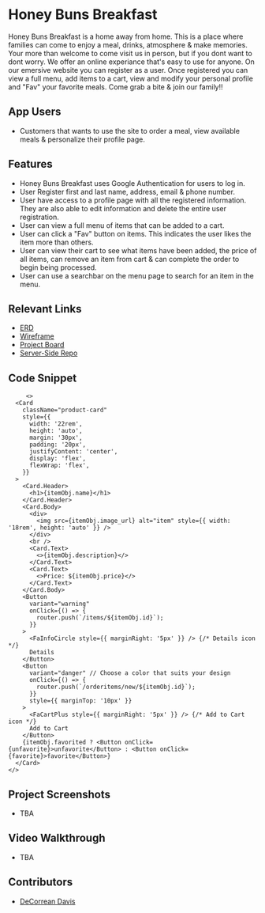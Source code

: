 # Honey Buns Breakfast
Honey Buns Breakfast is a home away from home. This is a place where families can come to enjoy a meal, drinks, atmosphere & make memories. Your more than welcome to come visit us in person, but if you dont want to dont worry. We offer an online experiance that's easy to use for anyone. On our emersive website you can register as a user. Once registered you can view a full menu, add items to a cart, view and modify your personal profile and "Fav" your favorite meals. Come grab a bite & join our family!!

## App Users
- Customers that wants to use the site to order a meal, view available meals & personalize their profile page.
## Features
- Honey Buns Breakfast uses Google Authentication for users to log in.
- User Register first and last name, address, email & phone number.
- User have access to a profile page with all the registered information. They are also able to edit information and delete the entire user registration.
- User can view a full menu of items that can be added to a cart.
- User can click a "Fav" button on items. This indicates the user likes the item more than others.
- User can view their cart to see what items have been added, the price of all items, can remove an item from cart &  can complete the order to begin being processed.
- User can use a searchbar on the menu page to search for an item in the menu. 
## Relevant Links
- [ERD](https://dbdiagram.io/d/64e04ba902bd1c4a5e0938fc)
- [Wireframe](https://www.figma.com/file/Xyiq3smayE3fCCUuhwtB65/Honey-Buns?type=whiteboard&node-id=1-119&t=S4dgDRVdnUvEpbhM-0)
- [Project Board](https://github.com/users/DeCorreanD/projects/6)
- [Server-Side Repo](https://github.com/DeCorreanD/Honey-Buns-Server-Side)
## Code Snippet
         <>
      <Card
        className="product-card"
        style={{
          width: '22rem',
          height: 'auto',
          margin: '30px',
          padding: '20px',
          justifyContent: 'center',
          display: 'flex',
          flexWrap: 'flex',
        }}
      >
        <Card.Header>
          <h1>{itemObj.name}</h1>
        </Card.Header>
        <Card.Body>
          <div>
            <img src={itemObj.image_url} alt="item" style={{ width: '18rem', height: 'auto' }} />
          </div>
          <br />
          <Card.Text>
            <>{itemObj.description}</>
          </Card.Text>
          <Card.Text>
            <>Price: ${itemObj.price}</>
          </Card.Text>
        </Card.Body>
        <Button
          variant="warning"
          onClick={() => {
            router.push(`/items/${itemObj.id}`);
          }}
        >
          <FaInfoCircle style={{ marginRight: '5px' }} /> {/* Details icon */}
          Details
        </Button>
        <Button
          variant="danger" // Choose a color that suits your design
          onClick={() => {
            router.push(`/orderitems/new/${itemObj.id}`);
          }}
          style={{ marginTop: '10px' }}
        >
          <FaCartPlus style={{ marginRight: '5px' }} /> {/* Add to Cart icon */}
          Add to Cart
        </Button>
        {itemObj.favorited ? <Button onClick={unfavorite}>unfavorite</Button> : <Button onClick={favorite}>favorite</Button>}
      </Card>
    </>

## Project Screenshots
- TBA
## Video Walkthrough
- TBA
## Contributors
- [DeCorrean Davis](https://github.com/DeCorreanD)
